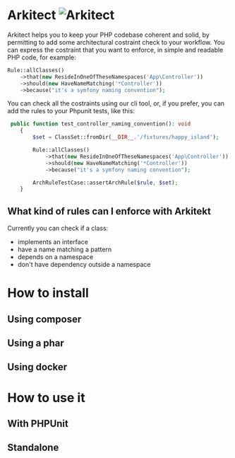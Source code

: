 # Arkitect ![Arkitect](https://github.com/phparkitect/arkitect/workflows/Arkitect/badge.svg?branch=master)

Arkitect helps you to keep your PHP codebase coherent and solid, by permitting to add some architectural costraint check to your workflow.
You can express the costraint that you want to enforce, in simple and readable PHP code, for example:

```php
Rule::allClasses()
    ->that(new ResideInOneOfTheseNamespaces('App\Controller'))
    ->should(new HaveNameMatching('*Controller'))
    ->because("it's a symfony naming convention");
```

You can check all the costraints using our cli tool, or, if you prefer, you can add the rules to your Phpunit tests, like this:

```php
 public function test_controller_naming_convention(): void
    {
        $set = ClassSet::fromDir(__DIR__.'/fixtures/happy_island');

        Rule::allClasses()
            ->that(new ResideInOneOfTheseNamespaces('App\Controller'))
            ->should(new HaveNameMatching('*Controller'))
            ->because("it's a symfony naming convention");

        ArchRuleTestCase::assertArchRule($rule, $set);
    }
```

## What kind of rules can I enforce with Arkitekt

Currently you can check if a class:
 - implements an interface
 - have a name matching a pattern
 - depends on a namespace
 - don't have dependency outside a namespace 

# How to install

## Using composer
## Using a phar
## Using docker

# How to use it
## With PHPUnit
## Standalone
